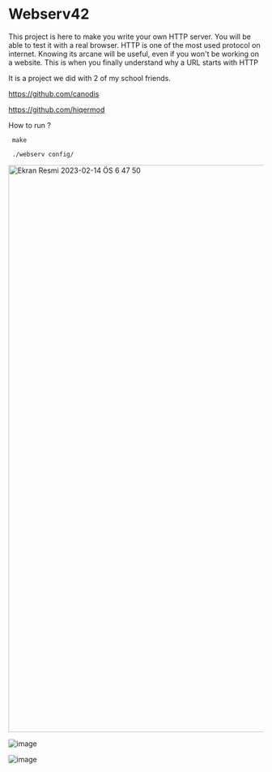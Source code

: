 # Webserv42
This project is here to make you write your own HTTP server. You will be able to test it with a real browser. HTTP is one of the most used protocol on internet. Knowing its arcane will be useful, even if you won't be working on a website. 
This is when you finally understand why a URL starts
with HTTP

It is a project we did with 2 of my school friends.

https://github.com/canodis

https://github.com/hiqermod

How to run ?

```  make ``` 

```  ./webserv config/ ``` 

<img width="1119" alt="Ekran Resmi 2023-02-14 ÖS 6 47 50" src="https://user-images.githubusercontent.com/94300378/218787732-3d25853c-ab1b-4231-9794-536e29fac50c.png">



![image](https://user-images.githubusercontent.com/94300378/215287887-7654f9b8-c402-4602-96f3-c3bc15b78a78.png)

![image](https://user-images.githubusercontent.com/94300378/215287977-48975401-eb59-4cd2-897c-50ccf301805e.png)
